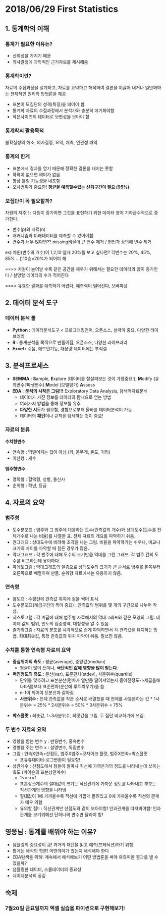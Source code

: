 # 2018/06/29 First Statistics

## 1. 통계학의 이해
### **통계가 필요한 이유는?**
+ 신뢰성을 가지기 때문
+ 의사결정에 과학적인 근거자료를 제시해줌

### **통계학이란?**


자료의 수집과정을 설계하고, 자료를 요약하고 해석하여 결론을 이끌어 내거나 일반화하는 전체적인 원리와 방법론을 제공
+ 표본이 모집단의 성격(특징)을 띄어야 함
+ 통계학 자료의 수집과정에서 분석가와 충분히 얘기해야함
+ 작은사이즈의 데이터로 보편성을 보아야 함

### **통계학의 활용목적**


불확실성의 해소, 의사결정, 요약, 예측, 연관성 파악

### **통계의 한계**
+ 표본에서 결과를 얻기 때문에 정확한 결론을 내지는 못함
+ 확륙이 없으면 의미가 없음
+ 항상 틀릴 가능성을 내포함
+ 오차범위가 중요함! **평균을 예측할수있는 신뢰구간이 필요 (95%)**

### **모집단이 꼭 필요할까?**


차원의 저주!! : 차원이 증가하면 그것을 표현하기 위한 데이터 양이 기하급수적으로 증가한다.


+ 변수(p)와 자료(n)
+ 매커니즘과 미래데이터를 예측할 수 있어야함
+ 변수가 너무 많다면?? missing비율이 큰 변수 제거 / 현업과 상의해 변수 제거


ex) 차원(변수의 개수)이 1,2,10 일때 20%를 보고 싶다면? 각변수는 20%, 45%, 85% ...()10승=20%가 되어야 해

===> 차원이 늘어날 수록 같은 공간을 채우기 위해서는 필요한 데이터의 양이 증가한다 / 설명할 데이터의 수가 적어진다 


===> 유효한 결과를 예측하기 어렵다, 예측력이 떨어진다, 오버피팅

## 2. 데이터 분석 도구
### 데이터 분석 툴
+ **Python :** 데이터분석도구 < 프로그래밍언어, 오픈소스, 실력이 중요, 다양한 라이브러리
+ **R :** 통계분석을 목적으로 만들어짐, 오픈소스, 다양한 라이브러리
+ **Excel :** 쉬움, 애드인기능, 대용량 데이터에는 부적절

## 3. 분석프로세스
+ **SEMMA :** **S**ample, **E**xplore (데이터를 잘살펴보는 것이 가장중요!), **M**odify (유의변수?파생변수) **M**odel (모델평가) **A**ssess
+ **EDA :** **분석의 시작은 그림!!!** Exploratory Data Analysis, 탐색적자료분석
    * 데이터가 가진 정보를 데이터의 탐새으로 얻는 방법
    * 여러가지 방법을 통해 정보를 유추
    * **다양한 시도**가 필요함, 경험으로부터 올바를 데이터분석이 가능
    * 데이터의 **패턴**이나 규칙을 탐색하는 것이 중요!

### 자료의 분류
**수치형변수**
+ 연속형 : 딱떨어지는 값이 아님 (키, 몸무게, 온도, 거리)
+ 이산형 : 개수

**범주형변수**
+ 명목형 : 혈액형, 성별, 통신사
+ 순위형 : 학년, 등급

## 4. 자료의 요약
### 범주형 
+ 도수분포표 : 범주와 그 범주에 대응하는 도수(관측값의 개수)와 상대도수(도수를 전체개수로 나눈 비율)를 나열한 표. 전체 자료의 개요를 파악하기 쉬움.
+ 원그래프 : 상대도수에 비려해 조각을 나눈 그림. 비율을 파악하기는 쉬우나, 비교나 크기의 차이를 파악할 때 힘든 경우가 많음.
+ 막대그래프 : 각 번주에 대해 도수의 크기만큼 막대를 그린 그래프. 각 범주 간의 도수를 비교하는데 용이하다.
+ 파레토그림 : 막대그래프의 일종으로 상대도수의 크기가 큰 순서로 범주를 왼쪽부터 오른쪽으로 배열하여 만듦. 순위형 자료에서는 유용하지 않음.

### 연속형
+ 점도표 : 수평선에 관측값 위치에 점을 찍어 표시.
+ 도수분포표(계급구간의 폭이 중요) : 관측값의 범위를 몇 개의 구간으로 나누어 작성.
+ 히스토그램 : 각 계급에 대해 범주형 자료에서의 막대그래프와 같은 모양의 그림. 데이터 값의 범위, 빈도의 집중영역, 대칭성을 알 수 있음.
+ 줄기잎그림 : 자료의 분포를 시각적으로 쉽게 파악하면서 각 관측값을 유지하는 방법. 최대최솟값, 특정 관측값의 위치 파악이 쉬움. 잘쓰진 않음.

### 수치를 통한 연속형 자료의 요약
+ **중심위치의 측도 :** 평균(average), 중앙값(median)
    *  평균이 많이 쓰이나, **극단적인 값에 영향을 많이 받는다.**
+ **퍼진정도의 측도 :** 분산(var), 표준편차(stdev), 사분위수(quartile)
    * 단위를 맞추려고 표본분산(편차가 얼만큼 떨어져있는지 흩어진정도->제곱을해나타냄)보다 표준편차(분산에 루트씌우기)를 씀
    *  n-1이 되어야 모분산과 같아짐
    *  **사분위수 :** 전체 관측값을 작은 순서로 배열했을 때 전체를 사등분하는 값
               * 1사분위수 = 25%
               * 2사분위수 = 50%
               * 3사분위수 = 75%

 * **박스플랏 :** 최솟값, 1~3사분위수, 최댓값을 그림. 두 집단 비교하기에 쓰임.
 
 ### 두 변수 자료의 요약
+ 영향을 받는 변수 y : 반응변수, 종속변수
+ 영향을 주는 변수 x : 설명변수, 독립변수
+ 그림 :  연속X연속=산점도, 범주X범주=모자이크 플랏, 범주X연속=박스플랏
    * 포유류데이터-로그변환이 필요함!
+ 상관계수 : 산점도에서 점들이 얼마나 직선에 가까운가의 정도를 나타내는데 쓰이는 측도 (피어슨의 표본상관계수)
    * 1<=r<=1
    * 표본상관계수의 절대값의 크기는 직선관계에 가까운 정도를 나타내고 부호는 직선관계의 방향을 나타냄 
    * 절대값이 1에 가까울수록 직선에 가깝게 몰려있고 0에 가까울수록 직선의 관계가 매우 약함
    * 유의할 점!! : 직선관계만 산점도와 같이 보아야함! 인과관계를 따져봐야함! 인과관계를 보기위해선 단하나의 변수만 달라야 함!

## 영웅님 : 통계를 배워야 하는 이유?
+ 샘플링의 중요성이 큼! 과거의 패턴을 읽고 예측(프레딕션)하기 위함 
+ 통계는 해석의 학문! 어떤의미가 있는지 해석해야 한다 
+ EDA탐색을 위해!  계속해서 해석해보기 어떤 방법론을 써야 유의미한 결과를 낼 수 있을까?
+ 샘플링한 데이터, 스몰데이터의 중요성
+ 데이터분석의 공감

## 숙제
### **7월20일 금요일까지 엑셀 실습을 파이썬으로 구현해보기!**

